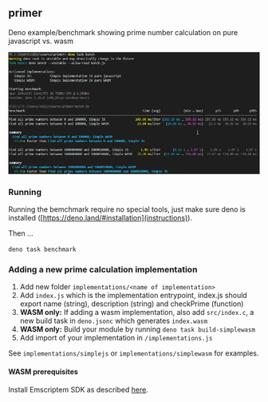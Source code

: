 ## primer

Deno example/benchmark showing prime number calculation on pure javascript vs. wasm

<img src="/primer.png">

### Running

Running the bemchmark require no special tools, just make sure deno is installed ([https://deno.land/#installation](instructions)).

Then ...

```deno task benchmark```

### Adding a new prime calculation implementation

1.   Add new folder `implementations/<name of implementation>`
2.   Add `index.js` which is the implementation entrypoint, index.js should export name (string), description (string) and checkPrime (function)
3.   **WASM only:**  If adding a wasm implementation, also add `src/index.c`, a new build task in `deno.jsonc` which generates `index.wasm`
4.   **WASM only:**  Build your module by running ```deno task build-simplewasm```
5.   Add import of your implementation in `/implementations.js`

See `implementations/simplejs` or `implementations/simplewasm` for examples.

#### WASM prerequisites

Install Emscriptem SDK as described [here](https://emscripten.org/docs/getting_started/downloads.html).